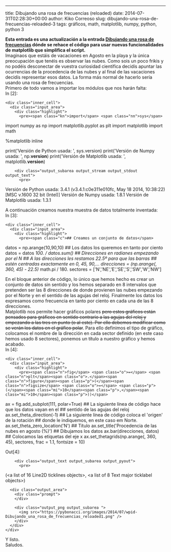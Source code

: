 ---
title: Dibujando una rosa de frecuencias (reloaded)
date: 2014-07-31T02:28:30+00:00
author: Kiko Correoso
slug: dibujando-una-rosa-de-frecuencias-reloaded-3
tags: gráficos, math, matplotlib, numpy, python, python 3

<div class="cell border-box-sizing text_cell rendered">
  <div class="prompt input_prompt">
  </div>
  
  <div class="inner_cell">
    <div class="text_cell_render border-box-sizing rendered_html">
      <strong>Esta entrada es una actualización a la entrada <a href="https://pybonacci.org/2012/03/24/dibujando-una-rosa-de-frecuencias/">Dibujando una rosa de frecuencias</a> dónde se rehace el código para usar nuevas funcionalidades de matplotlib que simplifica el script.</strong><br /> Imaginaos que estáis de vacaciones en Agosto en la playa y la única preocupación que tenéis es observar las nubes. Como sois un poco frikis y no podéis desconectar de vuestra curiosidad científica decidís apuntar las ocurrencias de la procedencia de las nubes y al final de las vacaciones decidís representar esos datos. La forma más normal de hacerlo sería usando una rosa de frecuencias.<br /> Primero de todo vamos a importar los módulos que nos harán falta:
    </div>
  </div>
</div>

<div class="cell border-box-sizing code_cell rendered">
  <div class="input">
    <div class="prompt input_prompt">
      In&nbsp;[2]:
    </div>
    
    <div class="inner_cell">
      <div class="input_area">
        <div class="highlight">
          <pre><span class="kn">import</span> <span class="nn">sys</span>

<span class="kn">import</span> <span class="nn">numpy</span> <span class="kn">as</span> <span class="nn">np</span>
<span class="kn">import</span> <span class="nn">matplotlib.pyplot</span> <span class="kn">as</span> <span class="nn">plt</span>
<span class="kn">import</span> <span class="nn">matplotlib</span>
<span class="kn">import</span> <span class="nn">math</span>

<span class="o">%</span><span class="k">matplotlib</span> <span class="n">inline</span>

<span class="k">print</span><span class="p">(</span><span class="s">&#039;Versión de Python usada: &#039;</span><span class="p">,</span> <span class="n">sys</span><span class="o">.</span><span class="n">version</span><span class="p">)</span>
<span class="k">print</span><span class="p">(</span><span class="s">&#039;Versión de Numpy usada: &#039;</span><span class="p">,</span> <span class="n">np</span><span class="o">.</span><span class="n">__version__</span><span class="p">)</span>
<span class="k">print</span><span class="p">(</span><span class="s">&#039;Versión de Matplotlib usada: &#039;</span><span class="p">,</span> <span class="n">matplotlib</span><span class="o">.</span><span class="n">__version__</span><span class="p">)</span>
</pre>
        </div>
      </div>
    </div>
  </div>
  
  <div class="output_wrapper">
    <div class="output">
      <div class="output_area">
        <div class="prompt">
        </div>
        
        <div class="output_subarea output_stream output_stdout output_text">
          <pre>
Versión de Python usada:  3.4.1 (v3.4.1:c0e311e010fc, May 18 2014, 10:38:22) [MSC v.1600 32 bit (Intel)]
Versión de Numpy usada:  1.8.1
Versión de Matplotlib usada:  1.3.1

</pre>
        </div>
      </div>
    </div>
  </div>
</div>

<div class="cell border-box-sizing text_cell rendered">
  <div class="prompt input_prompt">
  </div>
  
  <div class="inner_cell">
    <div class="text_cell_render border-box-sizing rendered_html">
      A continuación creamos nuestra muestra de datos totalmente inventada:
    </div>
  </div>
</div>

<div class="cell border-box-sizing code_cell rendered">
  <div class="input">
    <div class="prompt input_prompt">
      In&nbsp;[3]:
    </div>
    
    <div class="inner_cell">
      <div class="input_area">
        <div class="highlight">
          <pre><span class="c">## Creamos un conjunto de datos</span>
<span class="n">datos</span> <span class="o">=</span> <span class="n">np</span><span class="o">.</span><span class="n">arange</span><span class="p">(</span><span class="mi">10</span><span class="p">,</span><span class="mi">90</span><span class="p">,</span><span class="mi">10</span><span class="p">)</span>
<span class="c">## Los datos los queremos en tanto por ciento</span>
<span class="n">datos</span> <span class="o">=</span> <span class="n">datos</span> <span class="o">*</span> <span class="mf">100.</span> <span class="o">/</span> <span class="n">datos</span><span class="o">.</span><span class="n">sum</span><span class="p">()</span>
<span class="c">## Direcciones en radianes empezando por el N</span>
<span class="c">## A las direcciones les restamos 22.5º para que las barras</span>
<span class="c">## estén centradas exactamente en 0, 45, 90,...</span>
<span class="n">direcciones</span> <span class="o">=</span> <span class="p">(</span><span class="n">np</span><span class="o">.</span><span class="n">arange</span><span class="p">(</span><span class="mi"></span><span class="p">,</span> <span class="mi">360</span><span class="p">,</span> <span class="mi">45</span><span class="p">)</span> <span class="o">-</span> <span class="mf">22.5</span><span class="p">)</span> <span class="o">*</span> <span class="n">math</span><span class="o">.</span><span class="n">pi</span> <span class="o">/</span> <span class="mf">180.</span>
<span class="n">sectores</span> <span class="o">=</span> <span class="p">[</span><span class="s">&#039;N&#039;</span><span class="p">,</span><span class="s">&#039;NE&#039;</span><span class="p">,</span><span class="s">&#039;E&#039;</span><span class="p">,</span><span class="s">&#039;SE&#039;</span><span class="p">,</span><span class="s">&#039;S&#039;</span><span class="p">,</span><span class="s">&#039;SW&#039;</span><span class="p">,</span><span class="s">&#039;W&#039;</span><span class="p">,</span><span class="s">&#039;NW&#039;</span><span class="p">]</span>
</pre>
        </div>
      </div>
    </div>
  </div>
</div>

<div class="cell border-box-sizing text_cell rendered">
  <div class="prompt input_prompt">
  </div>
  
  <div class="inner_cell">
    <div class="text_cell_render border-box-sizing rendered_html">
      En el bloque anterior de código, lo único que hemos hecho es crear un conjunto de datos sin sentido y los hemos separado en 8 intervalos que pretenden ser las 8 direcciones de donde provienen las nubes empezando por el Norte y en el sentido de las agujas del reloj. Finalmente los datos los expresamos como frecuencia en tanto por ciento en cada una de las 8 direcciones.<br /> Matplotlib nos permite hacer gráficos polares <s>pero estos gráficos están pensados para gráficos en sentido contrario a las agujas del reloj y empezando a las tres en punto (o al este). Por ello debemos modificar como se verán los datos en el gráfico polar</s>. Para ello definimos el tipo de gráfico, colocamos el nombre de la dirección en cada sector definido (en este caso hemos usado 8 sectores), ponemos un título a nuestro gráfico y hemos acabado.
    </div>
  </div>
</div>

<div class="cell border-box-sizing code_cell rendered">
  <div class="input">
    <div class="prompt input_prompt">
      In&nbsp;[4]:
    </div>
    
    <div class="inner_cell">
      <div class="input_area">
        <div class="highlight">
          <pre><span class="n">fig</span> <span class="o">=</span> <span class="n">plt</span><span class="o">.</span><span class="n">figure</span><span class="p">(</span><span class="n">figsize</span> <span class="o">=</span> <span class="p">(</span><span class="mi">10</span><span class="p">,</span><span class="mi">10</span><span class="p">))</span>
<span class="n">ax</span> <span class="o">=</span> <span class="n">fig</span><span class="o">.</span><span class="n">add_subplot</span><span class="p">(</span><span class="mi">111</span><span class="p">,</span> <span class="n">polar</span><span class="o">=</span><span class="bp">True</span><span class="p">)</span>
<span class="c">## La siguiente línea de código hace que los datos vayan en el </span>
<span class="c">## sentido de las agujas del reloj</span>
<span class="n">ax</span><span class="o">.</span><span class="n">set_theta_direction</span><span class="p">(</span><span class="o">-</span><span class="mi">1</span><span class="p">)</span>
<span class="c">## La siguiente línea de código coloca el &#039;origen&#039; de la rotación</span>
<span class="c">## donde le indiquemos, en este caso em Norte.</span>
<span class="n">ax</span><span class="o">.</span><span class="n">set_theta_zero_location</span><span class="p">(</span><span class="s">&#039;N&#039;</span><span class="p">)</span>
<span class="c">## Título</span>
<span class="n">ax</span><span class="o">.</span><span class="n">set_title</span><span class="p">(</span><span class="s">&#039;Procedencia de las nubes en agosto (%)&#039;</span><span class="p">)</span>
<span class="c">## Dibujamos los datos</span>
<span class="n">ax</span><span class="o">.</span><span class="n">bar</span><span class="p">(</span><span class="n">direcciones</span><span class="p">,</span> <span class="n">datos</span><span class="p">)</span>
<span class="c">## Colocamos las etiquetas del eje x</span>
<span class="n">ax</span><span class="o">.</span><span class="n">set_thetagrids</span><span class="p">(</span><span class="n">np</span><span class="o">.</span><span class="n">arange</span><span class="p">(</span><span class="mi"></span><span class="p">,</span> <span class="mi">360</span><span class="p">,</span> <span class="mi">45</span><span class="p">),</span> <span class="n">sectores</span><span class="p">,</span> <span class="n">frac</span> <span class="o">=</span> <span class="mf">1.1</span><span class="p">,</span> <span class="n">fontsize</span> <span class="o">=</span> <span class="mi">10</span><span class="p">)</span>
</pre>
        </div>
      </div>
    </div>
  </div>
  
  <div class="output_wrapper">
    <div class="output">
      <div class="output_area">
        <div class="prompt output_prompt">
          Out[4]:
        </div>
        
        <div class="output_text output_subarea output_pyout">
          <pre>
(&lt;a list of 16 Line2D ticklines objects&gt;,
 &lt;a list of 8 Text major ticklabel objects&gt;)
</pre>
        </div>
      </div>
      
      <div class="output_area">
        <div class="prompt">
        </div>
        
        <div class="output_png output_subarea ">
          <img src="https://pybonacci.org/images/2014/07/wpid-Dibujando_una_rosa_de_frecuencias_reloaded1.png" />
        </div>
      </div>
    </div>
  </div>
</div>

<div class="cell border-box-sizing text_cell rendered">
  <div class="prompt input_prompt">
  </div>
  
  <div class="inner_cell">
    <div class="text_cell_render border-box-sizing rendered_html">
      Y listo.<br /> Saludos.
    </div>
  </div>
</div>
